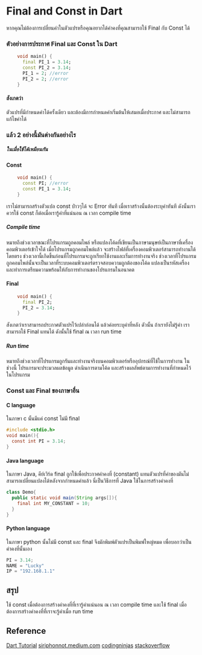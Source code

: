 # Final and Const in Dart

หากคุณไม่ต้องการเปลี่ยนค่าในตัวแปรหรือคุณอยากได้ค่าคงที่คุณสามารถใช้ Final กับ Const ได้

### ตัวอย่างการประกาศ Final และ Const ใน Dart
```dart
	void main() {
  	  final PI_1 = 3.14;
  	  const PI_2 = 3.14;
	  PI_1 = 2; //error
	  PI_2 = 2; //error
	}
```
#### สังเกตว่า
ตัวแปรที่มีกำหนดค่าได้ครั้งเดียว และต้องมีการกำหนดค่าเริ่มต้นให้เสมอเมื่อประกาศ และไม่สามารถแก้ไขค่าได้

### แล้ว 2 อย่างนี้มันต่างกันอย่างไร
##### ในเมื่อใช้ได้เหมือนกัน

#### Const
```dart
	void main() {
	  const PI; //error
	  const PI_1 = 3.14;
	}
```
เราไม่สามารถสร้างตัวแปล const ป่าวๆได้ จะ Error ทันที เมื่อเราสร้างนั้นต้องระบุค่าทันที
ดังนั้นเราควรใช้ const ก็ต่อเมื่อเรารู้ค่าที่แน่นอน ณ เวลา compile time

##### Compile time
หมายถึงช่วงเวลาขณะที่โปรแกรมถูกคอมไพล์ หรือแปลงโค้ดที่เขียนเป็นภาษามนุษย์เป็นภาษาที่เครื่องคอมพิวเตอร์เข้าใจได้ เมื่อโปรแกรมถูกคอมไพล์แล้ว จะสร้างไฟล์ที่เครื่องคอมพิวเตอร์สามารถทำงานได้โดยตรง ช่วงเวลานี้เกิดขึ้นก่อนที่โปรแกรมจะถูกเรียกใช้งานและเริ่มการทำงานจริง ช่วงเวลาที่โปรแกรมถูกคอมไพล์นั้นจะเป็นเวลาที่ระบบคอมพิวเตอร์ตรวจสอบความถูกต้องของโค้ด แปลงเป็นรหัสเครื่อง และทำการเตรียมความพร้อมให้กับการทำงานของโปรแกรมในอนาคต

#### Final
```dart
	void main() {
	  final PI_2;
	  PI_2 = 3.14;
	}
```

สังเกตว่าเราสามารถประกาศตัวแปรไว้เปล่าก่อนได้ แล้วค่อยระบุค่าที่หลัง
ดัวนั้น ถ้าเรายังไม่รู้ค่า เราสามารถใช้ Final แทนได้ ดังนั้นใช้ final ณ เวลา run time

##### Run time
หมายถึงช่วงเวลาที่โปรแกรมถูกรันและทำงานจริงบนคอมพิวเตอร์หรืออุปกรณ์ที่ใช้ในการทำงาน ในช่วงนี้ โปรแกรมจะประมวลผลข้อมูล ดำเนินการตามโค้ด และสร้างผลลัพธ์ตามการทำงานที่กำหนดไว้ในโปรแกรม

### Const และ Final ของภาษาอื่น

#### C language
ในภาษา c นั้นมีแค่ const ไม่มี final
```c
#include <stdio.h>
void main(){
  const int PI = 3.14;
}
```

#### Java language
ในภาษา Java, คีย์เวิร์ด final ถูกใช้เพื่อประกาศค่าคงที่ (constant) แทนตัวแปรที่ค่าของมันไม่สามารถเปลี่ยนแปลงได้หลังจากกำหนดค่าแล้ว นี่เป็นวิธีการที่ Java ใช้ในการสร้างค่าคงที่
```java
class Demo{
  public static void main(String args[]){
    final int MY_CONSTANT = 10;
  }
}
```

#### Python language

ในภาษา python นั้นไม่มี const และ final
จึงมักพิมพ์ตัวแปรเป็นพิมพ์ใหญ่หมด เพื่อบอกว่าเป็น ค่าคงที่นั้นเอง
```python
PI = 3.14;
NAME = "Lucky"
IP = "192.168.1.1"
```

## สรุป
ใช้ const เมื่อต้องการสร้างค่าคงที่ที่เรารู้ค่าแน่นอน ณ เวลา compile time และใช้ final เมื่อต้องการสร้างค่าคงที่ที่เราจะรู้ค่าเมื่อ run time

## Reference
[Dart Tutorial](https://dart-tutorial.com/useful-information/final-vs-const-in-dart/)
[siriphonnot.medium.com](https://siriphonnot.medium.com/const-static-%E0%B9%81%E0%B8%A5%E0%B8%B0-final-%E0%B9%83%E0%B8%99-dart-%E0%B8%95%E0%B9%88%E0%B8%B2%E0%B8%87%E0%B8%81%E0%B8%B1%E0%B8%99%E0%B8%AD%E0%B8%A2%E0%B9%88%E0%B8%B2%E0%B8%87%E0%B9%84%E0%B8%A3-f5eceed6b982)
[codingninjas](https://www.codingninjas.com/studio/library/dart-const-and-final-keyword)
[stackoverflow](https://stackoverflow.com/questions/50431055/what-is-the-difference-between-the-const-and-final-keywords-in-dart)



